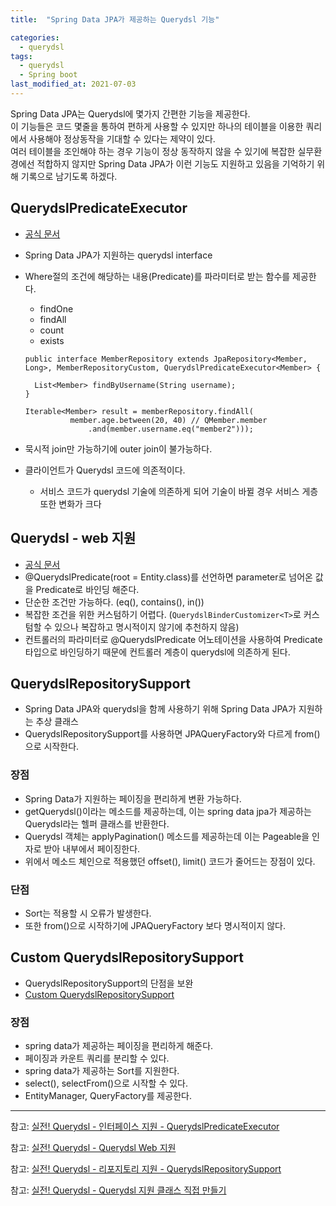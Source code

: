 ```yaml
---
title:  "Spring Data JPA가 제공하는 Querydsl 기능"

categories:
  - querydsl
tags:
  - querydsl
  - Spring boot
last_modified_at: 2021-07-03
---
```


Spring Data JPA는 Querydsl에 몇가지 간편한 기능을 제공한다.<br>
이 기능들은 코드 몇줄을 통하여 편하게 사용할 수 있지만 하나의 테이블을 이용한 쿼리에서 사용해야 정상동작을 기대할 수 있다는 제약이 있다.<br>
여러 테이블을 조인해야 하는 경우 기능이 정상 동작하지 않을 수 있기에 복잡한 실무환경에선 적합하지 않지만 Spring Data JPA가 이런 기능도 지원하고 있음을 기억하기 위해 기록으로 남기도록 하겠다.

## QuerydslPredicateExecutor
* [공식 문서](https://docs.spring.io/spring-data/jpa/docs/2.2.3.RELEASE/reference/html/#core.extensions.querydsl)
* Spring Data JPA가 지원하는 querydsl interface
* Where절의 조건에 해당하는 내용(Predicate)를 파라미터로 받는 함수를 제공한다.
  * findOne
  * findAll
  * count
  * exists 

  ~~~
  public interface MemberRepository extends JpaRepository<Member, Long>, MemberRepositoryCustom, QuerydslPredicateExecutor<Member> {

    List<Member> findByUsername(String username);
  }
  ~~~

  ~~~
  Iterable<Member> result = memberRepository.findAll(
            member.age.between(20, 40) // QMember.member
                .and(member.username.eq("member2")));
  ~~~

* 묵시적 join만 가능하기에 outer join이 불가능하다.
* 클라이언트가 Querydsl 코드에 의존적이다.
  * 서비스 코드가 querydsl 기술에 의존하게 되어 기술이 바뀔 경우 서비스 게층 또한 변화가 크다


## Querydsl - web 지원
* [공식 문서](https://docs.spring.io/spring-data/jpa/docs/current/reference/html/#core.web.type-safe)
* @QuerydslPredicate(root = Entity.class)를 선언하면 parameter로 넘어온 값을 Predicate로 바인딩 해준다.
* 단순한 조건만 가능하다. (eq(), contains(), in())
* 복잡한 조건을 위한 커스텀하기 어렵다. (`QuerydslBinderCustomizer<T>`로 커스텀할 수 있으나 복잡하고 명시적이지 않기에 추천하지 않음)
* 컨트롤러의 파라미터로 @QuerydslPredicate 어노테이션을 사용하여 Predicate타입으로 바인딩하기 때문에 컨트롤러 계층이 querydsl에 의존하게 된다.

## QuerydslRepositorySupport
* Spring Data JPA와 querydsl을 함께 사용하기 위해 Spring Data JPA가 지원하는 추상 클래스
* QuerydslRepositorySupport를 사용하면 JPAQueryFactory와 다르게 from()으로 시작한다.

### 장점
* Spring Data가 지원하는 페이징을 편리하게 변환 가능하다.
* getQuerydsl()이라는 메소드를 제공하는데, 이는 spring data jpa가 제공하는 Querydsl라는 헬퍼 클래스를 반환한다.
* Querydsl 객체는 applyPagination() 메소드를 제공하는데 이는 Pageable을 인자로 받아 내부에서 페이징한다.
* 위에서 메소드 체인으로 적용했던 offset(), limit() 코드가 줄어드는 장점이 있다.

### 단점
* Sort는 적용할 시 오류가 발생한다.
* 또한 from()으로 시작하기에 JPAQueryFactory 보다 명시적이지 않다.

## Custom QuerydslRepositorySupport
* QuerydslRepositorySupport의 단점을 보완
* [Custom QuerydslRepositorySupport](https://github.com/hjhng125/querydsl/blob/master/src/main/java/me/hjhng125/querydsl/repository/Querydsl4RepositorySupport.java)

### 장점
* spring data가 제공하는 페이징을 편리하게 해준다.
* 페이징과 카운트 쿼리를 분리할 수 있다. 
* spring data가 제공하는 Sort를 지원한다.
* select(), selectFrom()으로 시작할 수 있다. 
* EntityManager, QueryFactory를 제공한다.

<hr>

참고: [실전! Querydsl - 인터페이스 지원 - QuerydslPredicateExecutor](https://www.inflearn.com/course/Querydsl-%EC%8B%A4%EC%A0%84/lecture/30155?tab=note)

참고: [실전! Querydsl - Querydsl Web 지원](https://www.inflearn.com/course/Querydsl-%EC%8B%A4%EC%A0%84/lecture/30156?tab=note&mm=null)

참고: [실전! Querydsl - 리포지토리 지원 - QuerydslRepositorySupport](https://www.inflearn.com/course/Querydsl-%EC%8B%A4%EC%A0%84/lecture/30157?tab=note&mm=null)

참고: [실전! Querydsl - Querydsl 지원 클래스 직접 만들기](https://www.inflearn.com/course/Querydsl-%EC%8B%A4%EC%A0%84/lecture/30158?tab=note&mm=null)